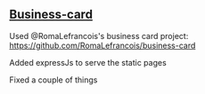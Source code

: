## [Business-card](http://www.didiebaquier.fr)

Used @RomaLefrancois's business card project: https://github.com/RomaLefrancois/business-card

Added expressJs to serve the static pages

Fixed a couple of things